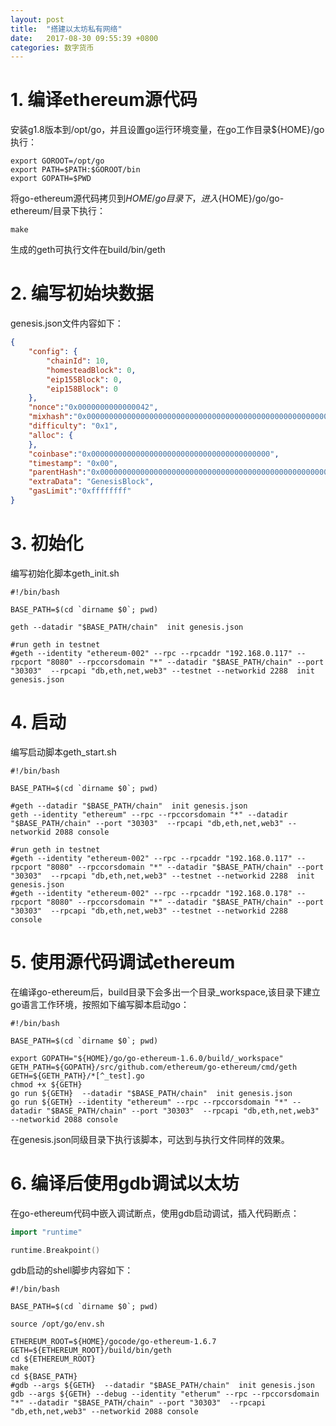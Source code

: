 ```yaml
---
layout: post
title:  "搭建以太坊私有网络"
date:   2017-08-30 09:55:39 +0800
categories: 数字货币
---
```


# 1. 编译ethereum源代码
安装g1.8版本到/opt/go，并且设置go运行环境变量，在go工作目录${HOME}/go执行：
```
export GOROOT=/opt/go
export PATH=$PATH:$GOROOT/bin
export GOPATH=$PWD
```
将go-ethereum源代码拷贝到${HOME}/go目录下，进入${HOME}/go/go-ethereum/目录下执行：
```
make
```
生成的geth可执行文件在build/bin/geth

# 2. 编写初始块数据

genesis.json文件内容如下：
```json
{
    "config": {
        "chainId": 10,
        "homesteadBlock": 0,
        "eip155Block": 0,
        "eip158Block": 0
    },
    "nonce":"0x0000000000000042",
    "mixhash":"0x0000000000000000000000000000000000000000000000000000000000000000",
    "difficulty": "0x1",
    "alloc": {
    },
    "coinbase":"0x0000000000000000000000000000000000000000",
    "timestamp": "0x00",
    "parentHash":"0x0000000000000000000000000000000000000000000000000000000000000000",
    "extraData": "GenesisBlock",
    "gasLimit":"0xffffffff"
}
```

# 3. 初始化
编写初始化脚本geth_init.sh
```shell
#!/bin/bash

BASE_PATH=$(cd `dirname $0`; pwd)

geth --datadir "$BASE_PATH/chain"  init genesis.json

#run geth in testnet
#geth --identity "ethereum-002" --rpc --rpcaddr "192.168.0.117" --rpcport "8080" --rpccorsdomain "*" --datadir "$BASE_PATH/chain" --port "30303"  --rpcapi "db,eth,net,web3" --testnet --networkid 2288  init genesis.json

```

# 4. 启动
编写启动脚本geth_start.sh
```shell
#!/bin/bash

BASE_PATH=$(cd `dirname $0`; pwd)

#geth --datadir "$BASE_PATH/chain"  init genesis.json
geth --identity "ethereum" --rpc --rpccorsdomain "*" --datadir "$BASE_PATH/chain" --port "30303"  --rpcapi "db,eth,net,web3" --networkid 2088 console

#run geth in testnet
#geth --identity "ethereum-002" --rpc --rpcaddr "192.168.0.117" --rpcport "8080" --rpccorsdomain "*" --datadir "$BASE_PATH/chain" --port "30303"  --rpcapi "db,eth,net,web3" --testnet --networkid 2288  init genesis.json
#geth --identity "ethereum-002" --rpc --rpcaddr "192.168.0.178" --rpcport "8080" --rpccorsdomain "*" --datadir "$BASE_PATH/chain" --port "30303"  --rpcapi "db,eth,net,web3" --testnet --networkid 2288  console
```

# 5. 使用源代码调试ethereum
在编译go-ethereum后，build目录下会多出一个目录_workspace,该目录下建立go语言工作环境，按照如下编写脚本启动go：
```shell
#!/bin/bash

BASE_PATH=$(cd `dirname $0`; pwd)

export GOPATH="${HOME}/go/go-ethereum-1.6.0/build/_workspace"
GETH_PATH=${GOPATH}/src/github.com/ethereum/go-ethereum/cmd/geth
GETH=${GETH_PATH}/*[^_test].go
chmod +x ${GETH}
go run ${GETH}  --datadir "$BASE_PATH/chain"  init genesis.json
go run ${GETH} --identity "ethereum" --rpc --rpccorsdomain "*" --datadir "$BASE_PATH/chain" --port "30303"  --rpcapi "db,eth,net,web3" --networkid 2088 console

```
在genesis.json同级目录下执行该脚本，可达到与执行文件同样的效果。

# 6. 编译后使用gdb调试以太坊
在go-ethereum代码中嵌入调试断点，使用gdb启动调试，插入代码断点：
```go
import "runtime"

runtime.Breakpoint()
```
gdb启动的shell脚步内容如下：
```shell
#!/bin/bash

BASE_PATH=$(cd `dirname $0`; pwd)

source /opt/go/env.sh

ETHEREUM_ROOT=${HOME}/gocode/go-ethereum-1.6.7
GETH=${ETHEREUM_ROOT}/build/bin/geth
cd ${ETHEREUM_ROOT}
make
cd ${BASE_PATH}
#gdb --args ${GETH}  --datadir "$BASE_PATH/chain"  init genesis.json
gdb --args ${GETH} --debug --identity "etherum" --rpc --rpccorsdomain "*" --datadir "$BASE_PATH/chain" --port "30303"  --rpcapi "db,eth,net,web3" --networkid 2088 console
```
